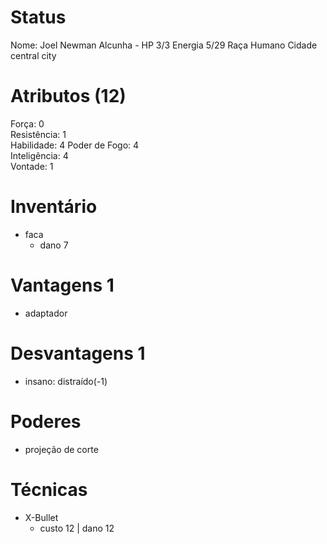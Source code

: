 # Status
Nome: Joel Newman
Alcunha - 
HP 3/3 
Energia 5/29
Raça Humano 
Cidade central city

# Atributos (12)
Força: 0  
Resistência: 1   
Habilidade: 4
Poder de Fogo: 4   
Inteligência: 4  
Vontade: 1  

# Inventário  
- faca 
	- dano 7

# Vantagens 1
- adaptador

# Desvantagens 1
- insano: distraído(-1)

# Poderes
- projeção de corte

# Técnicas
- X-Bullet
	- custo 12 | dano 12